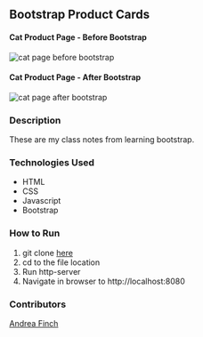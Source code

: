 ## Bootstrap Product Cards

#### Cat Product Page - Before Bootstrap
![cat page before bootstrap](./images/before-bootstrap.png)

#### Cat Product Page - After Bootstrap
![cat page after bootstrap](./images/question-cat.jpeg)


### Description
These are my class notes from learning bootstrap.

### Technologies Used
- HTML
- CSS
- Javascript
- Bootstrap

### How to Run
1. git clone [here](https://github.com/aefinch/bootstrap-productcards)
1. cd to the file location
1. Run http-server
1. Navigate in browser to http://localhost:8080

### Contributors
[Andrea Finch](https://github.com/aefinch)

